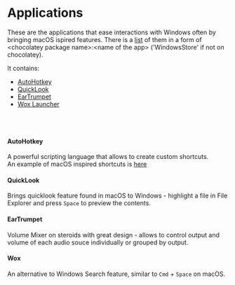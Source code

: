 # Applications

These are the applications that ease interactions with Windows often by bringing macOS ispired features.
There is a [list](./list.txt) of them in a form of \<chocolatey package name\>:\<name of the app\> ('WindowsStore' if not on chocolatey).
  
It contains:
* [AutoHotkey](https://www.autohotkey.com/)
* [QuickLook](https://pooi.moe/QuickLook/)
* [EarTrumpet](https://github.com/File-New-Project/EarTrumpet)
* [Wox Launcher](http://www.wox.one/)

<br/><br/>
#### AutoHotkey
A powerful scripting language that allows to create custom shortcuts.<br/>
An example of macOS inspired shortcuts is [here](../ahk/main.ahk)

#### QuickLook
Brings quicklook feature found in macOS to Windows - highlight a file in File Explorer and press `Space` to preview the contents.

#### EarTrumpet
Volume Mixer on steroids with great design - allows to control output and volume of each audio souce individually or grouped by output.

#### Wox
An alternative to Windows Search feature, similar to `Cmd` + `Space` on macOS.